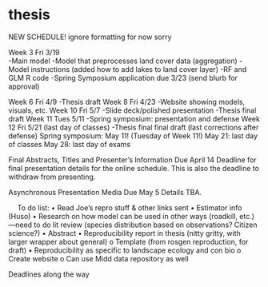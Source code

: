 # thesis

NEW SCHEDULE! ignore formatting for now sorry

Week 3
Fri 3/19	
-Main model
-Model that preprocesses land cover data (aggregation)
-Model instructions (added how to add lakes to land cover layer)
-RF and GLM R code
-Spring Symposium application due 3/23 (send blurb for approval)

Week 6
Fri 4/9	-Thesis draft
Week 8
Fri 4/23	-Website showing models, visuals, etc. 
Week 10
Fri 5/7	-Slide deck/polished presentation
-Thesis final draft
Week 11
Tues 5/11	-Spring symposium: presentation and defense
Week 12
Fri 5/21 
(last day of classes)	-Thesis final final draft (last corrections after defense)
Spring symposium: May 11! (Tuesday of Week 11!)
May 21: last day of classes
May 28: last day of exams

Final Abstracts, Titles and Presenter’s Information
Due April 14
Deadline for final presentation details for the online schedule. This is also the deadline to withdraw from presenting.

Asynchronous Presentation Media
Due May 5
Details TBA.


 
To do list:
•	Read Joe’s repro stuff & other links sent
•	Estimator info (Huso)
•	Research on how model can be used in other ways (roadkill, etc.)—need to do lit review (species distribution based on observations? Citizen science?)
•	Abstract
•	Reproducibility report in thesis (nitty gritty, with larger wrapper about general)
o	Template (from rosgen reproduction, for draft)
•	Reproducibility as specific to landscape ecology and con bio
o	Create website
o	Can use Midd data repository as well

Deadlines along the way
